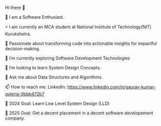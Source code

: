 Hi there 👋

🔭 I am a Software Enthusiast.

⚡ I am currently an MCA student at National Institute of Technology(NIT) Kurukshetra.

🌸 Passionate about transforming code into actionable insights for impactful decision-making.

🌱 I’m currently exploring Software Development Technologies

👯 I’m looking to learn System Design Concepts.

💬 Ask me about Data Structures and Algorithms.

📫 How to reach me: LinkedIn: https://www.linkedin.com/in/gaurav-kumar-guleria-0bbb472b7

🥅 2024 Goal: Learn Low Level System Design (LLD)

🥅 2025 Goal: Get a decent placement in a decent software developement company.
